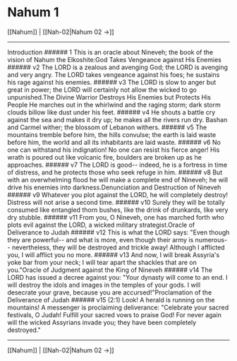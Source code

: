 # Nahum 1

[[Nahum]] | [[Nah-02|Nahum 02 →]]
***

Introduction ###### 1 This is an oracle about Nineveh; the book of the vision of Nahum the Elkoshite:God Takes Vengeance against His Enemies ###### v2 The LORD is a zealous and avenging God; the LORD is avenging and very angry. The LORD takes vengeance against his foes; he sustains his rage against his enemies. ###### v3 The LORD is slow to anger but great in power; the LORD will certainly not allow the wicked to go unpunished.The Divine Warrior Destroys His Enemies but Protects His People He marches out in the whirlwind and the raging storm; dark storm clouds billow like dust under his feet. ###### v4 He shouts a battle cry against the sea and makes it dry up; he makes all the rivers run dry. Bashan and Carmel wither; the blossom of Lebanon withers. ###### v5 The mountains tremble before him, the hills convulse; the earth is laid waste before him, the world and all its inhabitants are laid waste. ###### v6 No one can withstand his indignation! No one can resist his fierce anger! His wrath is poured out like volcanic fire, boulders are broken up as he approaches. ###### v7 The LORD is good-- indeed, he is a fortress in time of distress, and he protects those who seek refuge in him. ###### v8 But with an overwhelming flood he will make a complete end of Nineveh; he will drive his enemies into darkness.Denunciation and Destruction of Nineveh ###### v9 Whatever you plot against the LORD, he will completely destroy! Distress will not arise a second time. ###### v10 Surely they will be totally consumed like entangled thorn bushes, like the drink of drunkards, like very dry stubble. ###### v11 From you, O Nineveh, one has marched forth who plots evil against the LORD, a wicked military strategist.Oracle of Deliverance to Judah ###### v12 This is what the LORD says: "Even though they are powerful-- and what is more, even though their army is numerous-- nevertheless, they will be destroyed and trickle away! Although I afflicted you, I will afflict you no more. ###### v13 And now, I will break Assyria's yoke bar from your neck; I will tear apart the shackles that are on you."Oracle of Judgment against the King of Nineveh ###### v14 The LORD has issued a decree against you: "Your dynasty will come to an end. I will destroy the idols and images in the temples of your gods. I will desecrate your grave, because you are accursed!"Proclamation of the Deliverance of Judah ###### v15 (2:1) Look! A herald is running on the mountains! A messenger is proclaiming deliverance: "Celebrate your sacred festivals, O Judah! Fulfill your sacred vows to praise God! For never again will the wicked Assyrians invade you; they have been completely destroyed."

***
[[Nahum]] | [[Nah-02|Nahum 02 →]]
